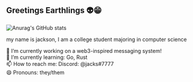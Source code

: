 ## Greetings Earthlings 👽😁

![Anurag's GitHub stats](https://github-readme-stats.vercel.app/api?username=yandhi&show_icons=true&theme=dark)

my name is jackson, I am a college student majoring in computer science

🔭 I’m currently working on a web3-inspired messaging system! <br>
🌱 I’m currently learning: Go, Rust <br>
📫 How to reach me: Discord: @jacks#7777 <br>
😄 Pronouns: they/them <br>
